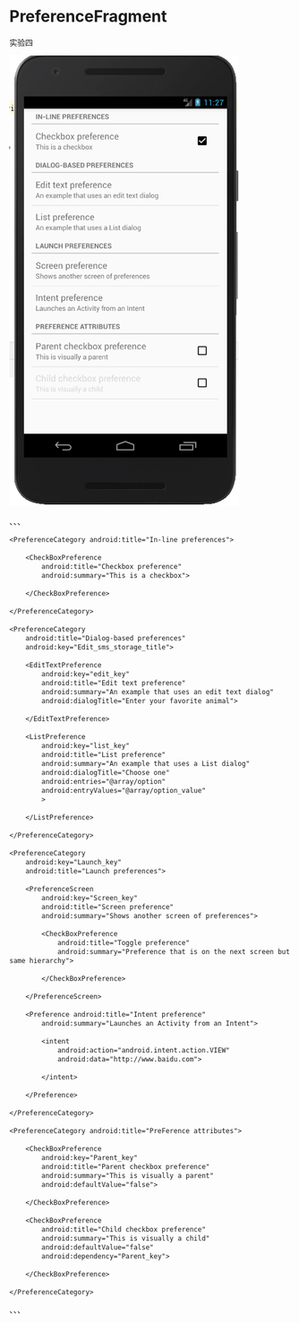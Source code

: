 # PreferenceFragment
实验四

![](https://github.com/wowoHead/PreferenceFragment/blob/master/%E4%B8%BB%E7%95%8C%E9%9D%A2.jpg)

、、、

<?xml version="1.0" encoding="utf-8"?>
<PreferenceScreen xmlns:android="http://schemas.android.com/apk/res/android">

    <PreferenceCategory android:title="In-line preferences">

        <CheckBoxPreference
            android:title="Checkbox preference"
            android:summary="This is a checkbox">

        </CheckBoxPreference>

    </PreferenceCategory>

    <PreferenceCategory
        android:title="Dialog-based preferences"
        android:key="Edit_sms_storage_title">

        <EditTextPreference
            android:key="edit_key"
            android:title="Edit text preference"
            android:summary="An example that uses an edit text dialog"
            android:dialogTitle="Enter your favorite animal">

        </EditTextPreference>

        <ListPreference
            android:key="list_key"
            android:title="List preference"
            android:summary="An example that uses a List dialog"
            android:dialogTitle="Choose one"
            android:entries="@array/option"
            android:entryValues="@array/option_value"
            >

        </ListPreference>

    </PreferenceCategory>

    <PreferenceCategory
        android:key="Launch_key"
        android:title="Launch preferences">

        <PreferenceScreen
            android:key="Screen_key"
            android:title="Screen preference"
            android:summary="Shows another screen of preferences">

            <CheckBoxPreference
                android:title="Toggle preference"
                android:summary="Preference that is on the next screen but same hierarchy">

            </CheckBoxPreference>

        </PreferenceScreen>

        <Preference android:title="Intent preference"
            android:summary="Launches an Activity from an Intent">

            <intent
                android:action="android.intent.action.VIEW"
                android:data="http://www.baidu.com">

            </intent>

        </Preference>

    </PreferenceCategory>

    <PreferenceCategory android:title="PreFerence attributes">

        <CheckBoxPreference
            android:key="Parent_key"
            android:title="Parent checkbox preference"
            android:summary="This is visually a parent"
            android:defaultValue="false">

        </CheckBoxPreference>

        <CheckBoxPreference
            android:title="Child checkbox preference"
            android:summary="This is visually a child"
            android:defaultValue="false"
            android:dependency="Parent_key">

        </CheckBoxPreference>

    </PreferenceCategory>


</PreferenceScreen>

、、、
